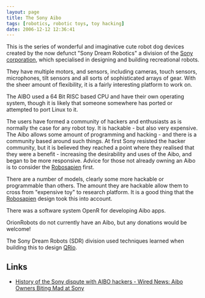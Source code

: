 ```yaml
---
layout: page
title: The Sony Aibo
tags: [robotics, robotic toys, toy hacking]
date: 2006-12-12 12:36:41
---
```

This is the series of wonderful and imaginative cute robot dog devices created by the now defunct "Sony Dream Robotics" a division of the [Sony corporation](/wiki/sony.html "Sony"), which specialised in designing and building recreational robots.

They have multiple motors, and sensors, including cameras, touch sensors, microphones, tilt sensors and all sorts of sophisticated arrays of gear. With the sheer amount of flexibility, it is a fairly interesting platform to work on.

The AIBO used a 64 Bit RISC based CPU and have their own operating system, though it is likely that someone somewhere has ported or attempted to port Linux to it.

The users have formed a community of hackers and enthusiasts as is normally the case for any robot toy. It is hackable - but also very expensive. The Aibo allows some amount of programming and hacking - and there is a community based around such things. At first Sony resisted the hacker community, but it is believed they reached a point where they realised that they were a benefit - increasing the desirability and uses of the Aibo, and began to be more responsive. Advice for those not already owning an Aibo is to consider the [Robosapien](/wiki/robosapien.html "RoboSapien") first.

There are a number of models, clearly some more hackable or programmable than others. The amount they are hackable allow them to cross from "expensive toy" to research platform. It is a good thing that the [Robosapien](/wiki/robosapien.html "RoboSapien") design took this into account.

There was a software system OpenR for developing Aibo apps.

OrionRobots do not currently have an Aibo, but any donations would be welcome!

The Sony Dream Robots (SDR) division used techniques learned when building this to design [QRio](/wiki/qrio.html "Qrio").

## Links

- [History of the Sony dispute with AIBO hackers - Wired News: Aibo Owners Biting Mad at Sony](https://www.wired.com/2001/11/aibo-owners-biting-mad-at-sony/)
